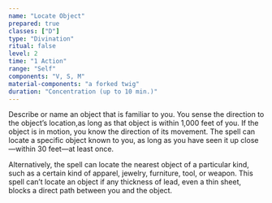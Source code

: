 ```yaml
---
name: "Locate Object"
prepared: true
classes: ["D"]
type: "Divination"
ritual: false
level: 2
time: "1 Action"
range: "Self"
components: "V, S, M"
material-components: "a forked twig"
duration: "Concentration (up to 10 min.)"
---
```

Describe or name an object that is familiar to you. You sense the direction to the object’s location,as long as
that object is within 1,000 feet of you. If the object is in motion, you know the direction of its movement. The
spell can locate a specific object known to you, as long as you have seen it up close—within 30 feet—at least once.

Alternatively, the spell can locate the nearest object of a particular kind, such as a certain kind of apparel,
jewelry, furniture, tool, or weapon. This spell can’t locate an object if any thickness of lead, even a thin
sheet, blocks a direct path between you and the object.
